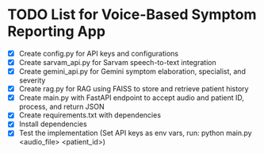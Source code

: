 # TODO List for Voice-Based Symptom Reporting App

- [x] Create config.py for API keys and configurations
- [x] Create sarvam_api.py for Sarvam speech-to-text integration
- [x] Create gemini_api.py for Gemini symptom elaboration, specialist, and severity
- [x] Create rag.py for RAG using FAISS to store and retrieve patient history
- [x] Create main.py with FastAPI endpoint to accept audio and patient ID, process, and return JSON
- [x] Create requirements.txt with dependencies
- [x] Install dependencies
- [x] Test the implementation (Set API keys as env vars, run: python main.py <audio_file> <patient_id>)
